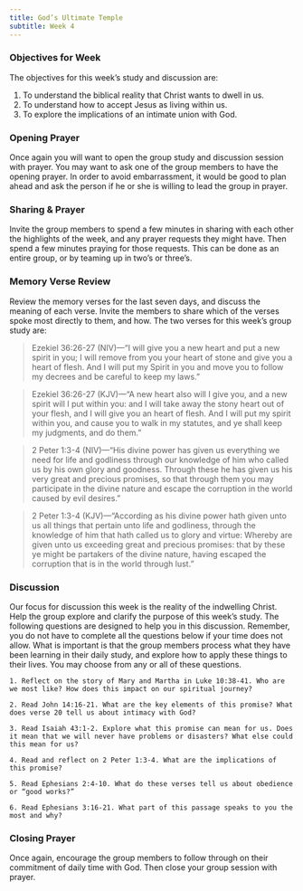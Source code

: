```yaml
---
title: God’s Ultimate Temple
subtitle: Week 4
---
```


### Objectives for Week

The objectives for this week’s study and discussion are:

1. To understand the biblical reality that Christ wants to dwell in us.
2. To understand how to accept Jesus as living within us.
3. To explore the implications of an intimate union with God.

### Opening Prayer

Once again you will want to open the group study and discussion session with prayer. You may want to ask one of the group members to have the opening prayer. In order to avoid embarrassment, it would be good to plan ahead and ask the person if he or she is willing to lead the group in prayer.

### Sharing & Prayer

Invite the group members to spend a few minutes in sharing with each other the highlights of the week, and any prayer requests they might have. Then spend a few minutes praying for those requests. This can be done as an entire group, or by teaming up in two’s or three’s.

### Memory Verse Review

Review the memory verses for the last seven days, and discuss the meaning of each verse. Invite the members to share which of the verses spoke most directly to them, and how. The two verses for this week’s group study are:

> Ezekiel 36:26-27 (NIV)—“I will give you a new heart and put a new spirit in you; I will remove from you your heart of stone and give you a heart of flesh. And I will put my Spirit in you and move you to follow my decrees and be careful to keep my laws.”

> Ezekiel 36:26-27 (KJV)—“A new heart also will I give you, and a new spirit will I put within you: and I will take away the stony heart out of your flesh, and I will give you an heart of flesh. And I will put my spirit within you, and cause you to walk in my statutes, and ye shall keep my judgments, and do them.”

> 2 Peter 1:3-4 (NIV)—“His divine power has given us everything we need for life and godliness through our knowledge of him who called us by his own glory and goodness. Through these he has given us his very great and precious promises, so that through them you may participate in the divine nature and escape the corruption in the world caused by evil desires.”

> 2 Peter 1:3-4 (KJV)—“According as his divine power hath given unto us all things that pertain unto life and godliness, through the knowledge of him that hath called us to glory and virtue: Whereby are given unto us exceeding great and precious promises: that by these ye might be partakers of the divine nature, having escaped the corruption that is in the world through lust.”

### Discussion

Our focus for discussion this week is the reality of the indwelling Christ. Help the group explore and clarify the purpose of this week’s study. The following questions are designed to help you in this discussion. Remember, you do not have to complete all the questions below if your time does not allow. What is important is that the group members process what they have been learning in their daily study, and explore how to apply these things to their lives. You may choose from any or all of these questions.

`1. Reflect on the story of Mary and Martha in Luke 10:38-41. Who are we most like? How does this impact on our spiritual journey?`

`2. Read John 14:16-21. What are the key elements of this promise? What does verse 20 tell us about intimacy with God?`

`3. Read Isaiah 43:1-2. Explore what this promise can mean for us. Does it mean that we will never have problems or disasters? What else could this mean for us?`

`4. Read and reflect on 2 Peter 1:3-4. What are the implications of this promise?`

`5. Read Ephesians 2:4-10. What do these verses tell us about obedience or “good works?”`

`6. Read Ephesians 3:16-21. What part of this passage speaks to you the most and why?`

### Closing Prayer

Once again, encourage the group members to follow through on their commitment of daily time with God. Then close your group session with prayer.
